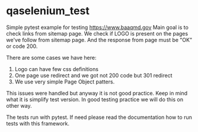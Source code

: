 # qaselenium_test

Simple pytest example for testing https://www.baaqmd.gov
Main goal is to check links from sitemap page.
We check if LOGO is present on the pages we've follow from sitemap page.
And the response from page must be "OK" or code 200.

There are some cases we have here:

1. Logo can have few css definitions
2. One page use redirect and we got not 200 code but 301 redirect
3. We use very simple Page Object patters.

This issues were handled but anyway it is not good practice.
Keep in mind what it is simplify test version. In good testing practice we will do this
on other way.

The tests run with pytest. If need please read the documentation how to run tests with this framework.